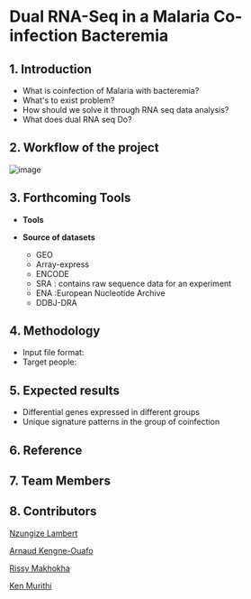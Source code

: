 # Dual RNA-Seq in a Malaria Co-infection Bacteremia
## 1.	Introduction 
* What is coinfection of Malaria with bacteremia?
*	What's to exist problem?
*	How should we solve it through RNA seq data analysis?
* What does dual RNA seq Do?
## 2. Workflow of the project 
![image](https://user-images.githubusercontent.com/59683723/136358545-6a3cc659-89bb-4a29-a08f-1dd8a3c95cab.png)
## 3. Forthcoming Tools
- **Tools**

- **Source of datasets**
  - GEO
  - Array-express
  - ENCODE
  - SRA : contains raw sequence data for an experiment
  - ENA :European Nucleotide Archive
  - DDBJ-DRA
## 4. Methodology 
* Input file format:
* Target people:
## 5. Expected results
*	Differential genes expressed in different groups
*	Unique signature patterns in the group of coinfection   
## 6. Reference

## 7. Team Members



## 8. Contributors
[Nzungize Lambert](https://github.com/nzungizelab)

[Arnaud Kengne-Ouafo](https://github.com/JAKO-waccbip)

[Rissy Makhokha](https://github.com/Rissy2021)

[Ken Murithi](https://github.com/kenmurithi)


